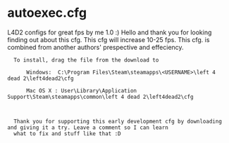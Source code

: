 # autoexec.cfg
L4D2 configs for great fps by me 1.0 :)
Hello and thank you for looking finding out about this cfg. This cfg will increase 10-25 fps.
      This cfg. is combined from another authors' prespective and effeciency.
      
      To install, drag the file from the download to 
          
          Windows:  C:\Program Files\Steam\steamapps\<USERNAME>\left 4 dead 2\left4dead2\cfg
          
          Mac OS X : User\Library\Application Support\Steam\steamapps\common\left 4 dead 2\left4dead2\cfg
          
      
      
      Thank you for supporting this early development cfg by downloading and giving it a try. Leave a comment so I can learn
      what to fix and stuff like that :D
      
      
